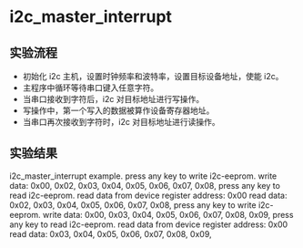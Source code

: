 # i2c_master_interrupt

## 实验流程

+ 初始化 i2c 主机，设置时钟频率和波特率，设置目标设备地址，使能 i2c。
+ 主程序中循环等待串口键入任意字符。
+ 当串口接收到字符后，i2c 对目标地址进行写操作。
+ 写操作中，第一个写入的数据被算作设备寄存器地址。
+ 当串口再次接收到字符时，i2c 对目标地址进行读操作。

## 实验结果

i2c_master_interrupt example.
press any key to write i2c-eeprom.
write data: 0x00, 0x02, 0x03, 0x04, 0x05, 0x06, 0x07, 0x08,
press any key to read i2c-eeprom.
read data from device register address: 0x00
read data:  0x02, 0x03, 0x04, 0x05, 0x06, 0x07, 0x08,
press any key to write i2c-eeprom.
write data: 0x00, 0x03, 0x04, 0x05, 0x06, 0x07, 0x08, 0x09,
press any key to read i2c-eeprom.
read data from device register address: 0x00
read data:  0x03, 0x04, 0x05, 0x06, 0x07, 0x08, 0x09,